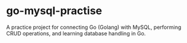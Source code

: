 # go-mysql-practise
A practice project for connecting Go (Golang) with MySQL, performing CRUD operations, and learning database handling in Go.
